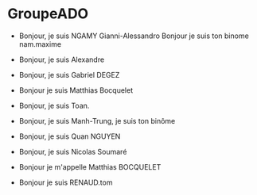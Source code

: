# GroupeADO

- Bonjour, je suis NGAMY Gianni-Alessandro Bonjour je suis ton binome nam.maxime

- Bonjour, je suis Alexandre

- Bonjour, je suis Gabriel DEGEZ

- Bonjour je suis Matthias Bocquelet

- Bonjour, je suis Toan.

- Bonjour, je suis Manh-Trung, je suis ton binôme

- Bonjour, je suis Quan NGUYEN

- Bonjour, je suis Nicolas Soumaré

- Bonjour je m'appelle Matthias BOCQUELET

- Bonjour je suis RENAUD.tom

